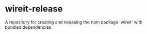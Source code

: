 # wireit-release
A repository for creating and releasing the npm package 'wireit' with bundled dependencies
